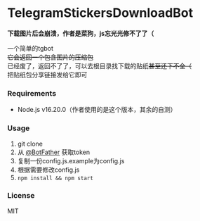 TelegramStickersDownloadBot
===============
**下载图片后会崩溃，作者是菜狗，js忘光光修不了了（**  

一个简单的tgbot  
<del>它会返回一个包含图片的压缩包</del>  
已经废了，返回不了了，可以去根目录找下载的贴纸<del>甚至还下不全（</del>  
把贴纸包分享链接发给它即可  

### Requirements  

* Node.js v16.20.0（作者使用的是这个版本，其余的自测）

### Usage

1. git clone
2. 从 [@BotFather](https://telegram.me/BotFather) 获取token
3. 复制一份config.js.example为config.js
3. 根据需要修改config.js
4. `npm install && npm start`

### License
MIT

